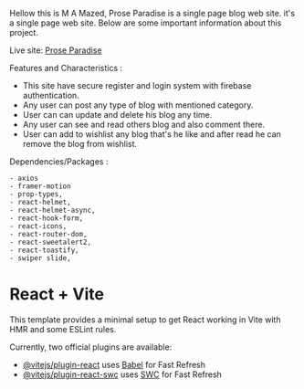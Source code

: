 Hellow this is M A Mazed,
Prose Paradise is a single page blog web site. it's a single page web site. Below are some important information about this project.

Live site: [Prose Paradise](https://prose-paradise.web.app/)

Features and Characteristics :

- This site have secure register and login system with firebase authentication.
- Any user can post any type of blog with mentioned category.
- User can can update and delete his blog any time.
- Any user can see and read others blog and also comment there.
- User can add to wishlist any blog that's he like and after read he can remove the blog from wishlist.

Dependencies/Packages :

    - axios
    - framer-motion
    - prop-types,
    - react-helmet,
    - react-helmet-async,
    - react-hook-form,
    - react-icons,
    - react-router-dom,
    - react-sweetalert2,
    - react-toastify,
    - swiper slide,

<!-- -------------------------------------------------------------------------------------- -->

# React + Vite

This template provides a minimal setup to get React working in Vite with HMR and some ESLint rules.

Currently, two official plugins are available:

- [@vitejs/plugin-react](https://github.com/vitejs/vite-plugin-react/blob/main/packages/plugin-react/README.md) uses [Babel](https://babeljs.io/) for Fast Refresh
- [@vitejs/plugin-react-swc](https://github.com/vitejs/vite-plugin-react-swc) uses [SWC](https://swc.rs/) for Fast Refresh
